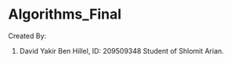 # Algorithms_Final

Created By:

1) David Yakir Ben Hillel, ID: 209509348 Student of Shlomit Arian.
